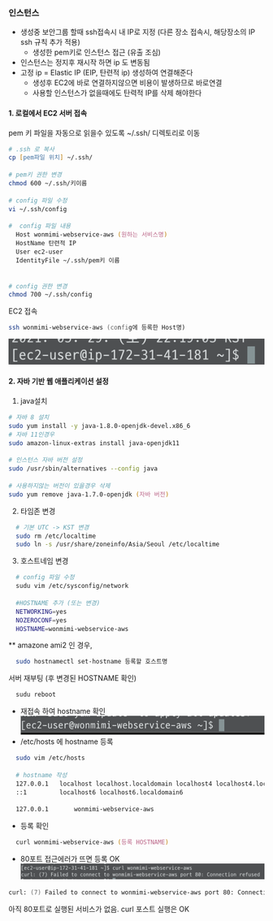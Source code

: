 ### 인스턴스 
- 생성중 보안그룹 할때 ssh접속시 내 IP로 지정 (다른 장소 접속시, 해당장소의 IP ssh 규칙 추가 적용)
  * 생성한 pem키로 인스턴스 접근 (유출 조심)
- 인스턴스는 정지후 재시작 하면 ip 도 변동됨
- 고정 ip = Elastic IP (EIP, 탄련적 ip) 생성하여 연결해준다
  * 생성후 EC2에 바로 연결하지않으면 비용이 발생하므로 바로연결 
  * 사용할 인스턴스가 없을때에도 탄력적 IP를 삭제 해야한다 

#### 1. 로컬에서 EC2 서버 접속
pem 키 파일을 자동으로 읽을수 있도록 ~/.ssh/ 디렉토리로 이동 
```zsh
# .ssh 로 복사 
cp [pem파일 위치] ~/.ssh/

# pem키 권한 변경
chmod 600 ~/.ssh/키이름

# config 파일 수정 
vi ~/.ssh/config 

#  config 파일 내용 
  Host wonmimi-webservice-aws (원하는 서비스명)
  HostName 탄련적 IP
  User ec2-user
  IdentityFile ~/.ssh/pem키 이름


# config 권한 변경
chmod 700 ~/.ssh/config
```

EC2 접속
```zsh
ssh wonmimi-webservice-aws (config에 등록한 Host명)
```
![접속 성공시](../img/ec2-hostname-before.png)

#### 2. 자바 기반 웹 애플리케이션 설정
1) java설치 
  ```zsh
  # 자바 8 설치 
  sudo yum install -y java-1.8.0-openjdk-devel.x86_6
  # 자바 11인경우
  sudo amazon-linux-extras install java-openjdk11

  # 인스턴스 자바 버전 설정
  sudo /usr/sbin/alternatives --config java

  # 사용하지않는 버전이 있을경우 삭제 
  sudo yum remove java-1.7.0-openjdk (자바 버전)
  ```
2) 타임존 변경 
  ```zsh
    # 기본 UTC -> KST 변경
    sudo rm /etc/localtime
    sudo ln -s /usr/share/zoneinfo/Asia/Seoul /etc/localtime
  ```
3) 호스트네임 변경
```zsh
  # config 파일 수정
  sudu vim /etc/sysconfig/network

  #HOSTNAME 추가 (또는 변경)
  NETWORKING=yes
  NOZEROCONF=yes
  HOSTNAME=wonmimi-webservice-aws
```

 \** amazone ami2 인 경우, 
```zsh
  sudo hostnamectl set-hostname 등록할 호스트명
```
 서버 재부팅 (후 변경된 HOSTNAME 확인)
```zsh
  sudu reboot
```
  * 재접속 하여 hostname 확인 
![접속 시](../img/ec2_hostname_2.png)
  * /etc/hosts 에 hostname 등록
```zsh
  sudo vim /etc/hosts

  # hostname 작성
  127.0.0.1   localhost localhost.localdomain localhost4 localhost4.localdomain4
  ::1         localhost6 localhost6.localdomain6

  127.0.0.1       wonmimi-webservice-aws
```
  * 등록 확인 
  ```zsh
    curl wonmimi-webservice-aws (등록 HOSTNAME)
  ```
  * 80포트 접근에러가 뜨면 등록 OK
  ![curl](../img/ec2_curl.png)

  ```zsh
  curl: (7) Failed to connect to wonmimi-webservice-aws port 80: Connection refused
  ```
  아직 80포트로 실행된 서비스가 없음. curl 포스트 실행은 OK